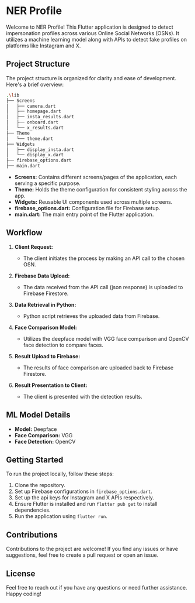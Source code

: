 # NER Profile

Welcome to NER Profile! This Flutter application is designed to detect impersonation profiles across various Online Social Networks (OSNs). It utilizes a machine learning model along with APIs to detect fake profiles on platforms like Instagram and X.

## Project Structure

The project structure is organized for clarity and ease of development. Here's a brief overview:

```bash
.\lib
├── Screens
│   ├── camera.dart
│   ├── homepage.dart
│   ├── insta_results.dart
│   ├── onboard.dart
│   └── x_results.dart
├── Theme
│   └── theme.dart
├── Widgets
│   ├── display_insta.dart
│   └── display_x.dart
├── firebase_options.dart
├── main.dart
```

- **Screens:** Contains different screens/pages of the application, each serving a specific purpose.
- **Theme:** Holds the theme configuration for consistent styling across the app.
- **Widgets:** Reusable UI components used across multiple screens.
- **firebase_options.dart:** Configuration file for Firebase setup.
- **main.dart:** The main entry point of the Flutter application.

## Workflow

1. **Client Request:**
   - The client initiates the process by making an API call to the chosen OSN.

2. **Firebase Data Upload:**
   - The data received from the API call (json response) is uploaded to Firebase Firestore.

3. **Data Retrieval in Python:**
   - Python script retrieves the uploaded data from Firebase.

4. **Face Comparison Model:**
   - Utilizes the deepface model with VGG face comparison and OpenCV face detection to compare faces.

5. **Result Upload to Firebase:**
   - The results of face comparison are uploaded back to Firebase Firestore.

6. **Result Presentation to Client:**
   - The client is presented with the detection results.

## ML Model Details

- **Model:** Deepface
- **Face Comparison:** VGG
- **Face Detection:** OpenCV

## Getting Started

To run the project locally, follow these steps:

1. Clone the repository.
2. Set up Firebase configurations in `firebase_options.dart`.
3. Set up the api keys for Instagram and X APIs respectively.
4. Ensure Flutter is installed and run `flutter pub get` to install dependencies.
5. Run the application using `flutter run`.

## Contributions

Contributions to the project are welcome! If you find any issues or have suggestions, feel free to create a pull request or open an issue.

## License

Feel free to reach out if you have any questions or need further assistance. Happy coding!
